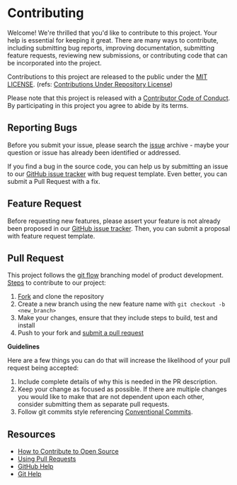 # Contributing

[issue]: https://github.com/invokerrrr/repository-template/issues
[fork]: https://github.com/invokerrrr/repository-template/fork
[pr]: https://github.com/invokerrrr/repository-template/compare
[license]: LICENSE
[code-of-conduct]: CODE_OF_CONDUCT.md

Welcome! We're thrilled that you'd like to contribute to this project. Your help is essential for keeping it great. There are many ways to contribute, including submitting bug reports, improving documentation, submitting feature requests, reviewing new submissions, or contributing code that can be incorporated into the project.

Contributions to this project are released to the public under the [MIT LICENSE](license). (refs: [Contributions Under Repository License](https://help.github.com/articles/github-terms-of-service/#6-contributions-under-repository-license))

Please note that this project is released with a [Contributor Code of Conduct][code-of-conduct]. By participating in this project you agree to abide by its terms.

## Reporting Bugs

Before you submit your issue, please search the [issue](issue) archive - maybe your question or issue has already been identified or addressed.

If you find a bug in the source code, you can help us by submitting an issue to our [GitHub issue tracker](issue) with bug request template. 
Even better, you can submit a Pull Request with a fix.

## Feature Request

Before requesting new features, please assert your feature is not already been proposed in our [GitHub issue tracker](issue).
Then, you can submit a proposal with feature request template.

## Pull Request

This project follows the [git flow](https://docs.github.com/get-started/quickstart/github-flow) branching model of product development.
[Steps](https://docs.github.com/get-started/quickstart/contributing-to-projects) to contribute to our project:
1. [Fork][fork] and clone the repository
2. Create a new branch using the new feature name with `git checkout -b <new_branch>`
3. Make your changes, ensure that they include steps to build, test and install
4. Push to your fork and [submit a pull request][pr]

**Guidelines**

Here are a few things you can do that will increase the likelihood of your pull request being accepted:
1. Include complete details of why this is needed in the PR description.
2. Keep your change as focused as possible. If there are multiple changes you would like to make that are not dependent upon each other, consider submitting them as separate pull requests.
3. Follow git commits style referencing [Conventional Commits](https://www.conventionalcommits.org).

## Resources

- [How to Contribute to Open Source](https://opensource.guide/how-to-contribute/)
- [Using Pull Requests](https://docs.github.com/articles/about-pull-requests/)
- [GitHub Help](https://docs.github.com)
- [Git Help](https://git-scm.com/docs/git)
